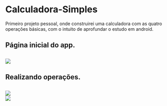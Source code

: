 # Calculadora-Simples
Primeiro projeto pessoal, onde construirei uma calculadora com as quatro operações básicas, com o intuito de aprofundar o estudo em android.


<h2>
  <b>Página inicial do app.</b> <br>
<h2>
  
  <img src = "https://user-images.githubusercontent.com/67807074/169172084-6eef8f8f-ed7e-4180-8058-cf11b7020ca8.jpg">
  
  <h2>
</b>Realizando operações. <br>
<h2>
  
  <img src = "https://user-images.githubusercontent.com/67807074/169172617-f5c7bfca-6d94-410d-ae75-3ffb731db02c.jpg">
  <br>
  <img src = "https://user-images.githubusercontent.com/67807074/169172811-18d5964d-be51-4893-b409-30693c57b9e9.jpg">

